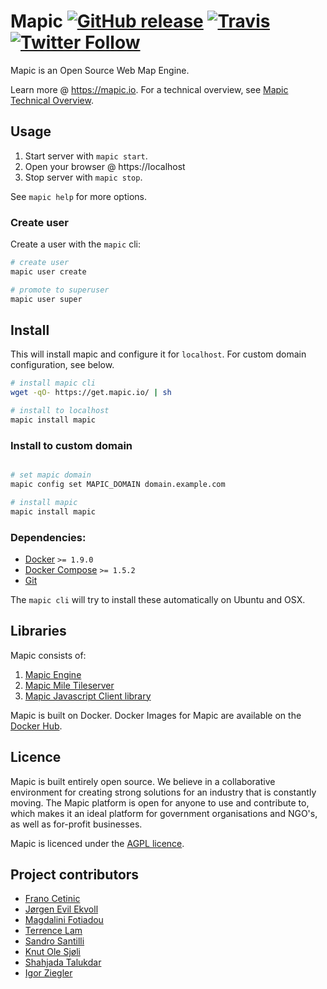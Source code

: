 # Mapic [![GitHub release](https://img.shields.io/github/release/mapic/mapic.svg)]() [![Travis](https://img.shields.io/travis/mapic/mapic.svg)]() [![Twitter Follow](https://img.shields.io/twitter/follow/mapic_io.svg?style=social&label=Follow)](https://twitter.com/mapic_io) 

Mapic is an Open Source Web Map Engine. 

Learn more @ https://mapic.io. For a technical overview, see [Mapic Technical Overview](https://github.com/mapic/mapic/wiki/Mapic-Techincal-Overview).


## Usage
1. Start server with `mapic start`.
2. Open your browser @ https://localhost
3. Stop server with `mapic stop`.

See `mapic help` for more options.


### Create user
Create a user with the `mapic` cli:

```bash
# create user
mapic user create

# promote to superuser
mapic user super 

```


## Install
This will install mapic and configure it for `localhost`. For custom domain configuration, see below.

```bash
# install mapic cli
wget -qO- https://get.mapic.io/ | sh

# install to localhost
mapic install mapic

```

### Install to custom domain
```bash

# set mapic domain
mapic config set MAPIC_DOMAIN domain.example.com

# install mapic
mapic install mapic

```

### Dependencies: 
- [Docker](https://docs.docker.com/engine/installation/) `>= 1.9.0`  
- [Docker Compose](https://docs.docker.com/compose/install/) `>= 1.5.2`  
- [Git](https://git-scm.com/book/en/v2/Getting-Started-Installing-Git)

The `mapic cli` will try to install these automatically on Ubuntu and OSX.


## Libraries
Mapic consists of:   
1. [Mapic Engine](https://github.com/mapic/engine)  
2. [Mapic Mile Tileserver](https://github.com/mapic/mile)    
3. [Mapic Javascript Client library](https://github.com/mapic/mapic.js)    

Mapic is built on Docker. Docker Images for Mapic are available on the [Docker Hub](https://hub.docker.com/u/mapic/).

## Licence
Mapic is built entirely open source. We believe in a collaborative environment for creating strong solutions for an industry that is constantly moving. The Mapic platform is open for anyone to use and contribute to, which makes it an ideal platform for government organisations and NGO's, as well as for-profit businesses.

Mapic is licenced under the [AGPL licence](https://github.com/mapic/mapic/blob/master/LICENCE).

## Project contributors
- [Frano Cetinic](https://github.com/franocetinic)
- [Jørgen Evil Ekvoll](https://github.com/jorgenevil)
- [Magdalini Fotiadou](https://github.com/mft74)
- [Terrence Lam](https://github.com/skyuplam)
- [Sandro Santilli](https://github.com/strk)
- [Knut Ole Sjøli](https://github.com/knutole)
- [Shahjada Talukdar](https://github.com/destromas1)
- [Igor Ziegler](https://github.com/igorziegler)
